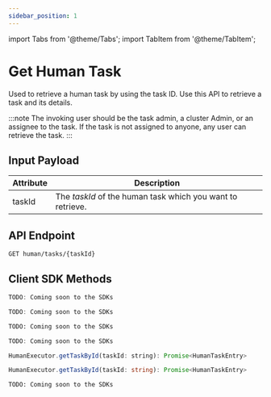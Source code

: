 ```yaml
---
sidebar_position: 1
---
```


import Tabs from '@theme/Tabs';
import TabItem from '@theme/TabItem';

# Get Human Task

Used to retrieve a human task by using the task ID. Use this API to retrieve a task and its details.

:::note
The invoking user should be the task admin, a cluster Admin, or an assignee to the task. If the task is not assigned to anyone, any user can retrieve the task.
:::

## Input Payload

| Attribute  | Description                                                |
|------------|------------------------------------------------------------| 
| taskId     | The *taskId* of the human task which you want to retrieve. | 

## API Endpoint 

```
GET human/tasks/{taskId}
```

## Client SDK Methods

<Tabs>
<TabItem value="Java" label="Java">

```java
TODO: Coming soon to the SDKs
```

</TabItem>
<TabItem value="Go" label="Go">

```go
TODO: Coming soon to the SDKs
```

</TabItem>
<TabItem value="Python" label="Python">

```python
TODO: Coming soon to the SDKs
```

</TabItem>
<TabItem value="CSharp" label="CSharp">

```csharp
TODO: Coming soon to the SDKs
```

</TabItem>
<TabItem value="Javascript" label="Javascript">

```javascript
HumanExecutor.getTaskById(taskId: string): Promise<HumanTaskEntry>
```

</TabItem>
<TabItem value="Typescript" label="Typescript">

```typescript
HumanExecutor.getTaskById(taskId: string): Promise<HumanTaskEntry>
```

</TabItem>
<TabItem value="Clojure" label="Clojure">

```clojure
TODO: Coming soon to the SDKs
```

</TabItem>
</Tabs>
